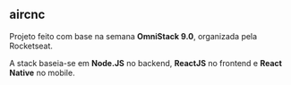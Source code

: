 ## aircnc

Projeto feito com base na semana **OmniStack 9.0**, organizada pela Rocketseat.

A stack baseia-se em **Node.JS** no backend, **ReactJS** no frontend e **React Native** no mobile.